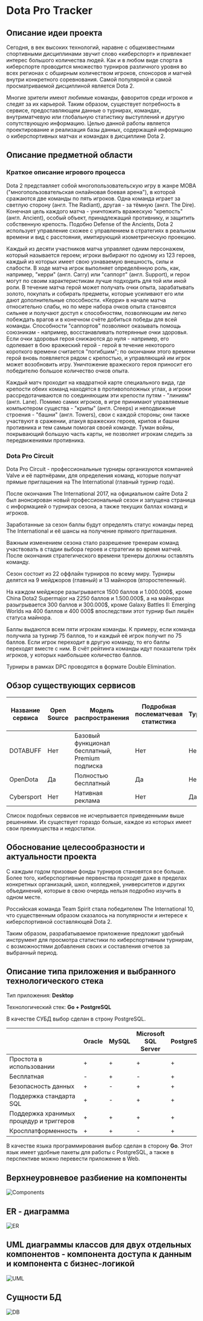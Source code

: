 # Dota Pro Tracker

## Описание идеи проекта

Сегодня, в век высоких технологий, наравне с общеизвестными спортивными дисциплинами звучит слово «киберспорт» и привлекает интерес большого количества людей. Как и в любом виде спорта в киберспорте проводится множество турниров различного уровня во всех регионах с обширным количеством игроков, спонсоров и матчей внутри конкретного соревнования. Самой популярной и самой просматриваемой дисциплиной является Dota 2.

Многие зрители имеют любимые команды, фаворитов среди игроков и следят за их карьерой. Таким образом, существует потребность в сервисе, предоставляющем данные о турнирах, командах, внутриматчевую или глобальную статистику выступлений и другую сопутствующую информацию.
Целью данной работы является проектирование и реализация базы данных, содержащей информацию о киберспортивных матчах и командах в дисциплине Dota 2.

## Описание предметной области

### Краткое описание игрового процесса

Dota 2 представляет собой многопользовательскую игру в жанре MOBA ("многопользовательская онлайновая боевая арена"), в которой сражаются две команды по пять игроков. Одна команда играет за светлую сторону (англ. The Radiant), другая - за тёмную (англ. The Dire). Конечная цель каждого матча - уничтожить вражескую "крепость" (англ. Ancient), особый объект, принадлежащий противнику, и защитить собственную крепость. Подобно Defense of the Ancients, Dota 2 использует управление схожее с управлением в стратегиях в реальном времени и вид с расстояния, имитирующий изометрическую проекцию.

Каждый из десяти участников матча управляет одним персонажем, который называется героем; игроки выбирают по одному из 123 героев, каждый из которых имеет свою узнаваемую внешность, силы и слабости. В ходе матча игрок выполняет определённую роль, как, например, "керри" (англ. Carry) или "саппорт" (англ. Support), и герои могут по своим характеристикам лучше подходить для той или иной роли. В течение матча герой может получать очки опыта, зарабатывать золото, покупать и собирать предметы, которые усиливают его или дают дополнительные способности. «Керри» в начале матча относительно слабы, но по мере набора очков опыта становятся сильнее и получают доступ к способностям, позволяющим им легко побеждать врагов и в конечном счёте добиться победы для всей команды. Способности "саппортов" позволяют оказывать помощь союзникам - например, восстанавливать потерянные очки здоровья. Если очки здоровья героя снижаются до нуля - например, его одолевает в бою вражеский герой - герой в течение некоторого короткого времени считается "погибшим"; по окончании этого времени герой вновь появляется рядом с крепостью, и управляющий им игрок может возобновить игру. Уничтожение вражеского героя приносит его победителю большое количество очков опыта.

Каждый матч проходит на квадратной карте специального вида, где крепости обеих команд находятся в противоположных углах, а игроки рассредотачиваются по соединяющим эти крепости путям - "линиям" (англ. Lane). Помимо самих игроков, в игре принимают управляемые компьютером существа - "крипы" (англ. Creeps) и неподвижные строения - "башни" (англ. Towers), свои с каждой стороны; они также участвуют в сражении, атакуя вражеских героев, крипов и башни противника и тем самым помогая своей команде. Туман войны, покрывающий большую часть карты, не позволяет игрокам следить за передвижениями противника.

### Dota Pro Circuit

Dota Pro Circuit - профессиональные турниры организуются компанией Valve и её партнёрами, для определения команд, которые получат прямые приглашения на The International (главный турнир года).

После окончания The International 2017, на официальном сайте Dota 2 был анонсирован новый профессиональный сезон и запущена страница с информацией о турнирах сезона, а также текущих баллах команд и игроков.

Заработанные за сезон баллы будут определять статус команды перед The International и её шансы на получение прямого приглашения.

Важным изменением сезона стало разрешение тренерам команд участвовать в стадии выбора героев и стратегии во время матчей. После окончания стратегического времени тренеры должны оставлять команду.

Сезон состоит из 22 оффлайн турниров по всему миру. Турниры делятся на 9 мейджоров (главный) и 13 майноров (второстепенный).

На каждом мейджоре разыгрывается 1500 баллов и 1.000.000\$, кроме China Dota2 Supermajor на 2250 баллов и 1.500.000\$, а на майнорах разыгрывается 300 баллов и 300.000\$, кроме Galaxy Battles II: Emerging Worlds на 400 баллов и 400 000\$ впоследствии этот турнир был лишён статуса майнора.

Баллы выдаются всем пяти игрокам команды. К примеру, если команда получила за турнир 75 баллов, то и каждый её игрок получит по 75 баллов. Если игрок переходит в другую команду, то его баллы переходят вместе с ним. В счёт рейтинга команды идут показатели трёх игроков, у которых наибольшее количество баллов.

Турниры в рамках DPC проводятся в формате Double Elimination.


## Обзор существующих сервисов

| Название сервиса | Open Source | Модель распространения                          | Подробная послематчевая статистика | Турнироориентированность | Язык       | Новостной раздел | API | Система рекомендаций и предсказаний | Онлайн-трансляции |
| ---------------- | ----------- | ----------------------------------------------- | ---------------------------------- | ------------------------ | ---------- | ---------------- | --- | ----------------------------------- | ----------------- |
| DOTABUFF         | Нет         | Базовый функционал бесплатный, Premium подписка | Нет                                | Нет                      | Английский | Нет              | Нет | Нет                                 | Да                |
| OpenDota         | Да          | Полностью бесплатный                            | Да                                 | Нет                      | Английский | Нет              | Да  | Да                                  | Нет               |
| Cybersport       | Нет         | Нативная реклама                                | Нет                                | Да                       | Русский    | Да               | Нет | Нет                                 | Да                |

Список подобных сервисов не исчерпывается приведенными выше решениями. Их существует гораздо больше, каждое из которых имеет свои преимущества и недостатки.

## Обоснование целесообразности и актуальности проекта

С каждым годом призовые фонды турниров становятся все больше. Более того, киберспортивные первенства проходят даже в пределах конкретных организаций, школ, колледжей, университетов и других объединений, которые в свою очередь нельзя подробно изучить в одном месте.

Российская команда Team Spirit стала победителем The International 10, что существенным образом сказалось на популярности и интересе к киберспортивной составляющей Dota 2. 

Таким образом, разрабатываемое приложение предложит удобный инструмент для просмотра статистики по киберспортивным турнирам, с возможностями добавления своих и составления отчетов за выбранный период.

## Описание типа приложения и выбранного технологического стека

Тип приложения: **Desktop**

Технологический стек: **Go + PostgreSQL**

В качестве СУБД выбор сделан в строну PostgreSQL.

|  | Oracle | MySQL | Microsoft SQL Server | PostgreSQL |
| --- | --- | --- | --- | --- |
| Простота в использовании | + | + | + | + |
| Бесплатная | - | + | - | + |
| Безопасность данных | + | - | + | + |
| Поддержка стандарта SQL | + | - | + | + |
| Поддержка хранимых процедур и триггеров | + | + | + | + |
| Кросплатформенность | + | + | - | + |

В качестве языка программирования выбор сделан в сторону **Go**. Этот язык имеет удобные пакеты для работы с PostgreSQL, а также в перспективе можно перевести приложение в Web. 


## Верхнеуровневое разбиение на компоненты
![Components](./docs/inc/components.png)

## ER - диаграмма
![ER](./docs/inc/er.png)


## UML диаграммы классов для двух отдельных компонентов - компонента доступа к данным и компонента с бизнес-логикой
![UML](./docs/inc/uml.png)


## Сущности БД
![DB](./docs/inc/database.png)

